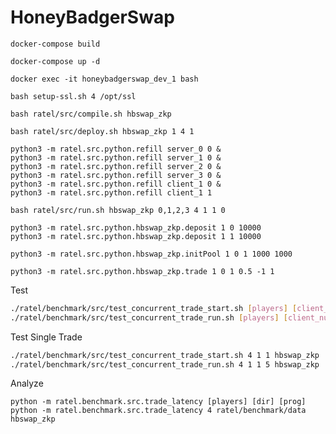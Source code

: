 # HoneyBadgerSwap

`docker-compose build`

`docker-compose up -d`

`docker exec -it honeybadgerswap_dev_1 bash`

`bash setup-ssl.sh 4 /opt/ssl`

`bash ratel/src/compile.sh hbswap_zkp`

`bash ratel/src/deploy.sh hbswap_zkp 1 4 1`

```
python3 -m ratel.src.python.refill server_0 0 &
python3 -m ratel.src.python.refill server_1 0 &
python3 -m ratel.src.python.refill server_2 0 &
python3 -m ratel.src.python.refill server_3 0 &
python3 -m ratel.src.python.refill client_1 0 &
python3 -m ratel.src.python.refill client_1 1
```

`bash ratel/src/run.sh hbswap_zkp 0,1,2,3 4 1 1 0`

```
python3 -m ratel.src.python.hbswap_zkp.deposit 1 0 10000
python3 -m ratel.src.python.hbswap_zkp.deposit 1 1 10000
```

`python3 -m ratel.src.python.hbswap_zkp.initPool 1 0 1 1000 1000`

`python3 -m ratel.src.python.hbswap_zkp.trade 1 0 1 0.5 -1 1`


Test
```bash
./ratel/benchmark/src/test_concurrent_trade_start.sh [players] [client_num] [concurrency] [app]
./ratel/benchmark/src/test_concurrent_trade_run.sh [players] [client_num] [concurrency] [rep] [app]
```

Test Single Trade
```bash
./ratel/benchmark/src/test_concurrent_trade_start.sh 4 1 1 hbswap_zkp
./ratel/benchmark/src/test_concurrent_trade_run.sh 4 1 1 5 hbswap_zkp
```

Analyze
```
python -m ratel.benchmark.src.trade_latency [players] [dir] [prog]
python -m ratel.benchmark.src.trade_latency 4 ratel/benchmark/data hbswap_zkp
```
